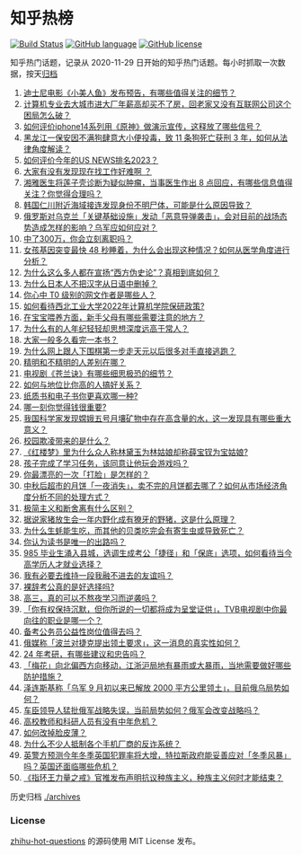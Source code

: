 # 知乎热榜
[![Build Status](https://github.com/ToWeLong/zhihu-hot-questions/workflows/CI/badge.svg)](https://github.com/ToWeLong/zhihu-hot-questions/actions)
[![GitHub language](https://img.shields.io/badge/language-golang-orange.svg)](https://golang.org/)
[![GitHub license](https://img.shields.io/github/license/ToWeLong/zhihu-hot-questions)](https://github.com/ToWeLong/zhihu-hot-questions/blob/main/LICENSE)

知乎热门话题，记录从 2020-11-29 日开始的知乎热门话题。每小时抓取一次数据，按天[归档](./archives)

<!-- BEGIN -->

1. [迪士尼电影《小美人鱼》发布预告，有哪些值得关注的细节？](https://www.zhihu.com/question/552694534)
1. [计算机专业去大城市进大厂年薪高却买不了房，回老家又没有互联网公司这个困局怎么破？](https://www.zhihu.com/question/496672624)
1. [如何评价iphone14系列用《原神》做演示宣传，这释放了哪些信号？](https://www.zhihu.com/question/552588313)
1. [黑龙江一保安因不满狗肆意大小便投毒，致 11 条狗死亡获刑 3 年，如何从法律角度解读？](https://www.zhihu.com/question/553104956)
1. [如何评价今年的US NEWS排名2023？](https://www.zhihu.com/question/553081791)
1. [大家有没有发现现在找工作好难啊 ？](https://www.zhihu.com/question/467765519)
1. [湘雅医生将莲子壳诊断为疑似肿瘤，当事医生作出 8 点回应，有哪些信息值得关注？你觉得合理吗？](https://www.zhihu.com/question/553121912)
1. [韩国仁川附近海域接连发现身份不明尸体，可能是什么原因导致？](https://www.zhihu.com/question/553074034)
1. [俄罗斯对乌克兰「关键基础设施」发动「恶意导弹袭击」，会对目前的战场态势造成怎样的影响？乌军应如何应对？](https://www.zhihu.com/question/553093639)
1. [中了300万，你会立刻离职吗？](https://www.zhihu.com/question/552180051)
1. [女孩基因突变最快 48 秒睡着，为什么会出现这种情况？如何从医学角度进行分析？](https://www.zhihu.com/question/553075965)
1. [为什么这么多人都在宣扬“西方伪史论”？真相到底如何？](https://www.zhihu.com/question/523246838)
1. [为什么日本人不把汉字从日语中删掉？](https://www.zhihu.com/question/479056773)
1. [你心中 T0 级别的网文作者是哪些人？](https://www.zhihu.com/question/511902631)
1. [如何看待西北工业大学2022年计算机学院保研政策?](https://www.zhihu.com/question/553090674)
1. [在宝宝喂养方面，新手父母有哪些需要注意的地方？](https://www.zhihu.com/question/552012534)
1. [为什么有的人年纪轻轻却思想深度远高于常人？](https://www.zhihu.com/question/67473950)
1. [大家一般多久看完一本书？](https://www.zhihu.com/question/552712197)
1. [为什么网上跟人下围棋第一步走天元以后很多对手直接逃跑？](https://www.zhihu.com/question/377119473)
1. [精明和不精明的人差别在哪？](https://www.zhihu.com/question/550502997)
1. [电视剧《苍兰诀》有哪些细思极恐的细节？](https://www.zhihu.com/question/533698756)
1. [如何与地位比你高的人搞好关系？](https://www.zhihu.com/question/31507757)
1. [纸质书和电子书你更喜欢哪一种?](https://www.zhihu.com/question/549725550)
1. [哪一刻你觉得钱很重要?](https://www.zhihu.com/question/548403020)
1. [我国科学家发现嫦娥五号月壤矿物中存在高含量的水，这一发现具有哪些重大意义？](https://www.zhihu.com/question/553086182)
1. [校园欺凌带来的是什么？](https://www.zhihu.com/question/265773823)
1. [《红楼梦》里为什么众人称林黛玉为林姑娘却称薛宝钗为宝姑娘?](https://www.zhihu.com/question/265211069)
1. [孩子完成了学习任务，该同意让他玩会游戏吗？](https://www.zhihu.com/question/546444529)
1. [你最漂亮的一次「打脸」是怎样的？](https://www.zhihu.com/question/34985881)
1. [中秋后超市的月饼「一夜消失」，卖不完的月饼都去哪了？如何从市场经济角度分析不同的处理方式？](https://www.zhihu.com/question/553087011)
1. [极简主义和断舍离有什么区别？](https://www.zhihu.com/question/552532955)
1. [据说家猪放生会一年内野化成有獠牙的野猪，这是什么原理？](https://www.zhihu.com/question/362529810)
1. [为什么生蚝能生吃，而其他的贝类吃完会有寄生虫或导致死亡？](https://www.zhihu.com/question/30932704)
1. [你认为读书是唯一的出路吗？](https://www.zhihu.com/question/553117796)
1. [985 毕业生涌入县城，选调生成考公「捷径」和「保底」选项，如何看待当今高学历人才就业选择？](https://www.zhihu.com/question/553093457)
1. [我有必要去维持一段我融不进去的友谊吗？](https://www.zhihu.com/question/552761679)
1. [裸辞考公真的是好选择吗?](https://www.zhihu.com/question/460276423)
1. [高三，真的可以不熬夜学习而逆袭吗？](https://www.zhihu.com/question/550332222)
1. [「你有权保持沉默，但你所说的一切都将成为呈堂证供」，TVB电视剧中你最向往的职业是哪一个？](https://www.zhihu.com/question/552585885)
1. [备考公务员公益性岗位值得去吗？](https://www.zhihu.com/question/532296850)
1. [俄媒称「波兰对捷克提出领土要求」，这一消息的真实性如何？](https://www.zhihu.com/question/552994378)
1. [24 年考研，有哪些建议和忠告吗？](https://www.zhihu.com/question/548920834)
1. [「梅花」向北偏西方向移动，江浙沪局地有暴雨或大暴雨，当地需要做好哪些防护措施？](https://www.zhihu.com/question/553075923)
1. [泽连斯基称「乌军 9 月初以来已解放 2000 平方公里领土」，目前俄乌局势如何？](https://www.zhihu.com/question/552947257)
1. [车臣领导人猛批俄军战略失误，当前局势如何？俄军会改变战略吗？](https://www.zhihu.com/question/553077564)
1. [高校教师和科研人员有没有中年危机？](https://www.zhihu.com/question/315635424)
1. [如何改掉脸皮薄？](https://www.zhihu.com/question/402067820)
1. [为什么不少人抵制各个手机厂商的反诈系统？](https://www.zhihu.com/question/510425082)
1. [英警方预测今年冬季英国犯罪率将大增，特拉斯政府能妥善应对「冬季风暴」吗？英国还面临哪些危机？](https://www.zhihu.com/question/552724227)
1. [《指环王力量之戒》官推发布声明抗议种族主义，种族主义何时才能结束？](https://www.zhihu.com/question/552430034)

<!-- END -->

历史归档 [./archives](./archives)


### License
[zhihu-hot-questions](https://github.com/towelong/zhihu-hot-questions) 的源码使用 MIT License 发布。